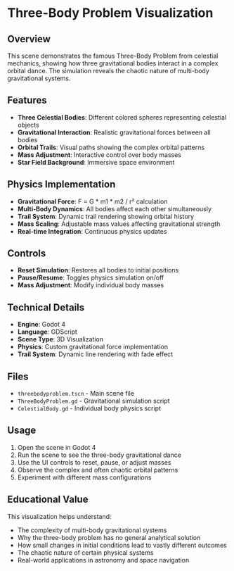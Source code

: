 # Three-Body Problem Visualization

## Overview
This scene demonstrates the famous Three-Body Problem from celestial mechanics, showing how three gravitational bodies interact in a complex orbital dance. The simulation reveals the chaotic nature of multi-body gravitational systems.

## Features
- **Three Celestial Bodies**: Different colored spheres representing celestial objects
- **Gravitational Interaction**: Realistic gravitational forces between all bodies
- **Orbital Trails**: Visual paths showing the complex orbital patterns
- **Mass Adjustment**: Interactive control over body masses
- **Star Field Background**: Immersive space environment

## Physics Implementation
- **Gravitational Force**: F = G * m1 * m2 / r² calculation
- **Multi-Body Dynamics**: All bodies affect each other simultaneously
- **Trail System**: Dynamic trail rendering showing orbital history
- **Mass Scaling**: Adjustable mass values affecting gravitational strength
- **Real-time Integration**: Continuous physics updates

## Controls
- **Reset Simulation**: Restores all bodies to initial positions
- **Pause/Resume**: Toggles physics simulation on/off
- **Mass Adjustment**: Modify individual body masses

## Technical Details
- **Engine**: Godot 4
- **Language**: GDScript
- **Scene Type**: 3D Visualization
- **Physics**: Custom gravitational force implementation
- **Trail System**: Dynamic line rendering with fade effect

## Files
- `threebodyproblem.tscn` - Main scene file
- `ThreeBodyProblem.gd` - Gravitational simulation script
- `CelestialBody.gd` - Individual body physics script

## Usage
1. Open the scene in Godot 4
2. Run the scene to see the three-body gravitational dance
3. Use the UI controls to reset, pause, or adjust masses
4. Observe the complex and often chaotic orbital patterns
5. Experiment with different mass configurations

## Educational Value
This visualization helps understand:
- The complexity of multi-body gravitational systems
- Why the three-body problem has no general analytical solution
- How small changes in initial conditions lead to vastly different outcomes
- The chaotic nature of certain physical systems
- Real-world applications in astronomy and space navigation
